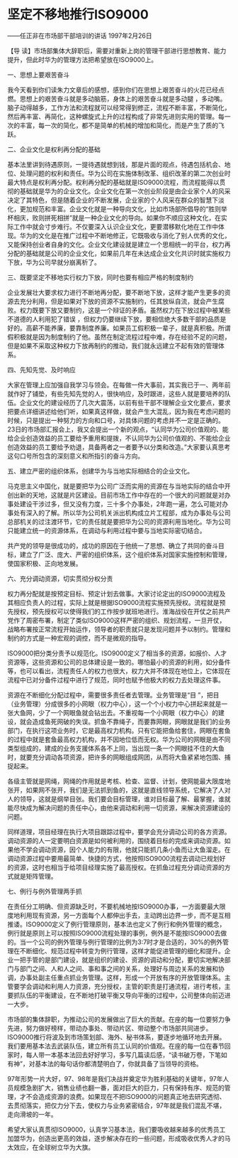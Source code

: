 # 坚定不移地推行ISO9000

——任正非在市场部干部培训的讲话 1997年2月26日

【导 读】市场部集体大辞职后，需要对重新上岗的管理干部进行思想教育、能力提升，但此时华为的管理方法把希望放在ISO9000上。

一、思想上要艰苦奋斗

我今天看到你们读朱力文章后的感想，感到你们在思想上艰苦奋斗的火花已经点燃。思想上的艰苦奋斗就是多动脑筋，身体上的艰苦奋斗就是多动腿 ，多动嘴。脑子动得越多，工作方法和流程就可以经常得到修正，流程不断丰富，不断简化，然后再丰富、再简化，这种螺旋式上升的过程构成了非常先进则实用的管理。每一次的丰富，每一次的简化，都不是简单的机械的增加和简化，而是产生了质的飞跃。

二、企业文化是权利再分配的基础

基本法里讲到待遇原则，一提待遇就想到钱，那是片面的观点，待遇包括机会、地位、处理问题的权利和责任。华为公司在实施体制改革、组织改革的第二次创业时最大特点是权利再分配。权利再分配的基础就是ISO9000流程，而流程能得以贯彻的基础就是华为的企业文化。企业文化在第一次创业阶段是由企业家个人的风采决定了其特色，但是随着企业的不断发展，企业家的个人风采在群众的智慧下淡化，更加规范和丰富。企业文化就是一种导向文化，比如市场部所倡导的“胜则举杯相庆，败则拼死相拼”就是一种企业文化的导向。如果你不顺应这种文化，在实际工作中就会寸步难行。不仅要深入认识企业文化，更要潜移默化地在工作中体现。华为的文化是在推广过程中不断地修正，它既吸收与消化了别人优秀的文化，又能保持创业者自身的文化。企业文化建设就是建立一个思相统一的平台，权力再分配的基础就是公司的企业文化，如果前几年在未达成企业文化共识时就实施权力下放，华为公司早就分崩离析了。

三、既要坚定不移地实行权力下放，同时也要有相应严格的制度制约

企业发展壮大要求权力进行不断地再分配，要不断地下放，这样才能产生更多的资源去充分利用，但是如果对下放的资源不实施制约，任其放纵自流，就会产生腐败。权力既要下放又要制约，这是一个辩证的矛盾。虽然权力在下放过程中被某些不道德的人利用犯了错误 ，但权力仍要继续下放，要相信绝大多数干部的品质是好的。高薪不能养廉，要靠制度养廉。如果员工假积极一辈子，就是真积极。所谓假积极就是因为制度制约了他。虽然在制定流程过程中难，存在经验不足的问题，但是如果不采取这种权力下放再制约的推动，我们就永远建立不起有效的管理体系。

四、先知先觉、及时响应

大家在管理上应加强自我学习与领会。在每做一件大事前，其实我已于一、两年前就作好了铺垫，有些先知先觉的人，很快响应，及时跟进，这些人就是要培养的队伍。企业文化的建设经历了几次大震荡，以前有些干部不理解企业文化要点，要求把要点详细讲述给他们听，如果真这样做，就会产生大混乱，因为我在考虑问题的时候，只是提出一种努力的方向和口号，对具体问题的考虑并不一定是正确的。23日的市场部汇报会上，我又会提出一个新的观点，“认同华为公司价值观的、能给企业创造效益的员工要给予重用和提拨，不认同华为公司价值观的、不能给企业创造效益的员工要给予劝退，具备两者之一者要予以分类和改造。”大家要认真思考这句口号所包含的深刻意义和所指引的奋斗方向。

五、建立严密的组织体系，创建华为与当地实际相结合的企业文化。

马克思主义中国化，就是要把华为公司广泛而实用的资源在与当地实际的结合中开创出新的天地，这就是片区建设。目前市场工作中存在的一个很大的问题就是对办事处建设干涉过多，但又没有力度，三十多个办事处，2年跑一遍，怎么可能对办事处有深入的了解。所以华为公司机关派出机构成立片工程部，成为办事处与公司总部机关的过注渡环节，它的责任就是要把华为公司的资源利用当地化。华为公司只能建立统一的资源体系，在调动与利用过程中要与当地实际密切结合。

共产党的领导是很成功的，成功的原因在于他统一了思想、确立了共同的奋斗目标，建立了广泛、庞大、严密的组织体系，这个组织体系对国家实施控制和管理，使国家积极、正向地发展。

六、充分调动资源，切实贯彻分权分责

权力再分配就是按预定目标、预定计划去做事。大家讨论定出的ISO9000流程及其相应负责人的过程，实际上就是根据ISO9000流程实施预先授权。流程就是预先授权，预先授权可以使得我们的工作按步就班地进行。淮海战役在开仗之前共产党作了周密布署，制定了类似ISO9000这样严密的组织、规划流程，一旦开仗，战略布署按正常流程开始运作，领导者的职责就只是发现问题并予以制约。管理和制约的方式是一种宏观的调控，而不是微观的指导。

ISO9000把分类分责予以规范化。ISO9000定义了相当多的资源，如报价、人才资源等，这些资源和公司的总体建设是一致的。哪怕最小的资源的利用，如分备件等，也可以看出，流程责任人的权力也很大，权力大并不体现在地位上，它体现在流程中已对分备件过程中进行了规范，同时也赋予他极大的权力去处理这件事。

资源在不断细化分配过程中，需要很多责任者去管理。业务管理是“目 ”，把目（业务管理）分成很多的小网眼（权力中心），这一个个小权力中心拼起来就是一张大鱼网，少了一个网眼鱼就会钻出去。不重视每一个小网眼（权力中心）的建设，就会造成鱼死网破的失误。抓鱼不靠绳子，而要靠网眼，网眼就是我们的业务部门，在执行这项业务时，它是最高权力机构。只有它能把鱼给套住，网眼在套鱼的过程中就是套鱼最高权力机构，并不因地位低而无权。华为公司的网眼是由不同类型组成的，建成的业务支援体系各不上同，当出现一条一个网眼挂不住的大鱼时，就要充分调动各项资源，把许多的网眼组成网团，从而将大鱼紧紧地包围、捕捉起来。

各级主管就是网绳，网绳的作用就是考核、检查、监督、计划，使网能最大限度地张开，如果网不张开，我们是无法抓到鱼的，这就是直线领导系统，它解决了人对人的领导，这就是纲举目张。我们要会目标管理，谁对目标最了解、最掌握，谁就能尽快成为解决问题的责任中心，由他来调动和利用一切资源，来解决资源建设的问题。

同样道理，项目经理在执行大项目跟踪过程中，要学会充分调动公司的各方资源。调动资源的人一定要明白资源是如何被利用的，围绕着目标的完成来调动资源。如果他不学会调动资源，因个人能力的有限，他就只能抓几条小鱼而让大鱼溜走。在调动资源过程中要用最简单、快捷的方式，他按照ISO9000流程去调动已规划好的资源，这时也相当于给项目经理实施了最高授权。在抓鱼过程充分调动资源的方式就是矩阵管理。

七、例行与例外管理两手抓

在责任分工明确、但资源缺乏时，不要机械地按ISO9000办事，一方面要最大限度地利用现有资源，另一方面每个人都伸出手去，主动跨出边界一步，而不是互相推诿。ISO9000定义了例行管理原则，基本法也定义了例行和例外管理的概念，例行就是原则上可以按照ISO9000流程处理的事例，例外是不能按ISO9000去做的。当一个公司的例外管理与例行管理的比例为3:7时才是合适的，30%的例外管理在不断细化、规范过程中转变为例行管理，这样才能促进管理的细化和提升。企业一把手管的是部门建设，就是组织的建设、资源的调动和分配，要切实地解决部门与部门之间、人和人之间、事和事之间的关系，处理好与周边关系的发展和协调，办事处副主任重点抓业务管理。这样，形成一个开放有序的开放管理体系。主管要学会调动和利用人力资源，充分授权，主管的职责是打通流程，进行考核，主要抓队伍的平衡建设，在不断地打破平衡又导向平衡的过程中，公司整体向前迈进一大步。

市场部的集体辞职，为推动公司的发展做出了巨大的贡献。在座的每一位要努力争先进，努力做好榜样，带动办事处、带动片区、带动整个市场部共同进步。ISO9000推行将波及到市场策划部、海外、秘书体系，要逐步地循环地去开展。我们要用基本法去武装队伍，建立所有员工认同的价值观。在座的每一位在春节回家时，每人带一本基本法回去好好学习，多写几篇读后感，“读书破万卷，下笔如有神”，对基本法的每句话你都清楚明白了，你就具备了当领导的资格。

97年形势一片大好，97、98年是我们决战并奠定华为胜利基础的关键年，97年人员规模急剧扩大，销售业绩也翻一番，面对巨大的巨力，只有保持有序、规范的管理，才不会造成资源的浪费。如果现在不把ISO9000的问题真正地去研究透彻、去贯彻落实，把仅力分下去，使权力与业务紧密结合，97年就是我们混乱不堪，走向滑坡的一年。

希望大家认真贯彻ISO9000，认真学习基本法，我们要吸收越来越多的优秀员工加盟华为，创造出更高的效益，逐步解决存在的一些问题，形成吸收优秀人才的马太效应，在全球树立华为大旗。

